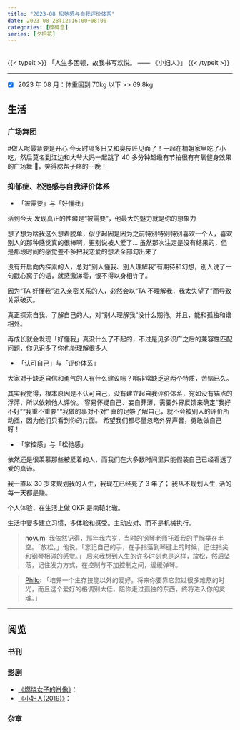 ```yaml
---
title: "2023-08 松弛感与自我评价体系"
date: 2023-08-28T12:16:00+08:00
categories: [碎碎念]
series: [夕拾花]
---
```


<br />
{{< typeit >}}
「人生多困顿，故我书写欢悦。 —— 《小妇人》」
{{< /typeit >}}

---

- [x] 2023 年 08 月：体重回到 70kg 以下 >> 69.8kg

## 生活

### 广场舞团

#做人呢最紧要是开心 今天时隔多日又和臭皮匠见面了！一起在楠姐家里吃了小吃，然后莫名到江边和大爷大妈一起跳了 40 多分钟超级有节拍很有有氧健身效果的广场舞 💃，笑得腮帮子疼的一晚！

### 抑郁症、松弛感与自我评价体系

- 「被需要」与「好懂我」

活到今天 发现真正的性癖是“被需要”，他最大的魅力就是你的想象力

想了想为啥我这么想着脱单，似乎起因是因为之前特别特别特别喜欢一个人，喜欢别人的那种感觉真的很棒啊，更别说被人爱了...
虽然那次注定是没有结果的，但是那段时间的感觉差不多把我恋爱的想法全部勾出来了

没有开启向内探索的人，总对“别人懂我、别人理解我”有期待和幻想，别人说了一句戳心窝子的话，就感激涕零，恨不得以身相许了。

因为“TA 好懂我”进入亲密关系的人，必然会以“TA 不理解我，我太失望了”而导致关系破灭。

真正探索自我、了解自己的人，对“别人理解我”没什么期待。并且，能和孤独和谐相处。

再成长就会发现「好懂我」真没什么了不起的，不过是见多识广之后的兼容性匹配问题，你见识多了你也能理解很多人

- 「认可自己」与「评价体系」

大家对于缺乏自信和勇气的人有什么建议吗？咱非常缺乏这两个特质，苦恼已久。

其实我觉得，根本原因是不认可自己，没有建立起自我评价体系，宛如没有锚点的浮萍，所以依赖他人评价。
容易怀疑自己、妄自菲薄，需要外界反馈来确定“我好不好”“我重不重要”“我做的事对不对”
真的足够了解自己，就不会被别人的评价所动摇，因为他们只看到你的片面。
希望我们都尽量忽略外界声音，勇敢做自己呀！

- 「掌控感」与「松弛感」

依然还是很羡慕那些被爱着的人，而我们在大多数时间里只能假装自己已经看透了爱的真谛。

我一直以 30 岁来规划我的人生，我现在已经死了 3 年了；
我从不规划人生, 活的每一天都是赚。

个人体验，在生活上做 OKR 是南辕北辙。

生活中要多建立习惯，多体验和感受。主动应对、而不是机械执行。

> [novum](https://twitter.com/littlenovum/status/1692881363270074697?s=20): 我依然记得，那年我六岁，当时的钢琴老师托着我的手腕举在半空。「放松，」他说。「忘记自己的手，在手指落到琴键上的时候，记住指尖和钢琴相碰的感觉。」
> 后来我想到人生的许多时刻也是这样，放松，然后坠落，记住发力方式，在控制与不加控制之间，缓缓弹琴。

> [Philo](https://twitter.com/Philo2022/status/1695242497226612870?s=20): 「培养一个生存技能以外的爱好。将来你要靠它熬过很多难熬的时光，而且这个爱好的格调别太低，陪你走过孤独的东西，终将进入你的灵魂。」

---

## 阅览

### 书刊

### 影剧

- [《燃烧女子的肖像》](https://movie.douban.com/subject/30257175/)：
- [《小妇人(2019)》](https://movie.douban.com/subject/26348103/)：

### 杂章
